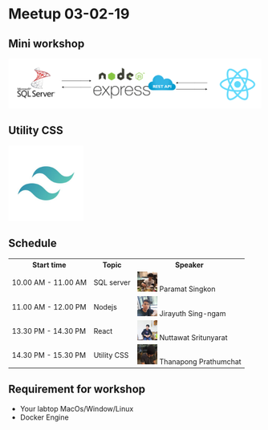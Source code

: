 # Meetup 03-02-19
## Mini workshop
![](flow.PNG)
## Utility CSS
<p >
   <img src="utilitycss.jpg" width="150px">
</p>
<h2>Schedule</h2>
<div>
   <table style="width:100%">
  <tr>
    <th>Start time</th>
    <th>Topic</th> 
    <th>Speaker</th>
  </tr>
  <tr>
    <td>10.00 AM - 11.00 AM</td>
    <td>SQL server</td> 
    <td>
        <img src="Paramat.jpg" width="40px">
        Paramat Singkon
    </td>
  </tr>
  <tr>
    <td>11.00 AM - 12.00 PM</td>
    <td>Nodejs</td> 
     <td>
        <img src="Jirayuth2.jpg" width="40px">
        Jirayuth Sing-ngam
    </td>
  </tr>
  <tr>
    <td>13.30 PM - 14.30 PM</td>
    <td>React</td> 
     <td>
        <img src="Nuttawat.jpg" width="40px">
        Nuttawat Sritunyarat
    </td>
  </tr>
  <tr>
    <td>14.30 PM - 15.30 PM</td>
    <td>Utility CSS</td> 
    <td>
        <img src="Thanapong.jpg" width="40px">
        Thanapong Prathumchat
    </td>
  </tr>
</table>

   </div>
<h2>Requirement for workshop</h2>
<ul>
    <li>Your labtop MacOs/Window/Linux</li>
    <li>Docker Engine</li>
</ul>
